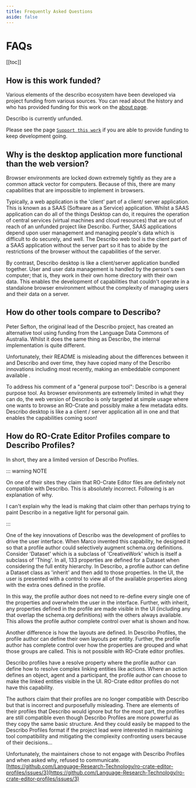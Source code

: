 ```yaml
---
title: Frequently Asked Questions
aside: false
---
```


# FAQs

[[toc]]

## How is this work funded?

Various elements of the describo ecosystem have been developed via project funding from various
sources. You can read about the history and who has provided funding for this work on the
[about page](/about).

<div class="flex flex-row space-x-4 justify-center bg-slate-100 p-4 text-slate-800 rounded-lg my-4 text-lg">
    <div>
        <i class="fa-solid fa-circle-info text-red-600 fa-2x"></i>
    </div>
    <div>
        Describo is currently unfunded.
    </div>
</div>

Please see the page [`Support this work`](/support) if you are able to provide funding to keep
development going.

## Why is the desktop application more functional than the web version?

Browser environments are locked down extremely tightly as they are a common attack vector for
computers. Because of this, there are many capabilities that are impossible to implement in
browsers.

Typically, a web application is the 'client' part of a client/ server application. This is known as
a SAAS (Software as a Service) application. Whilst a SAAS application can do all of the things
Desktop can do, it requires the operation of central services (virtual machines and cloud resources)
that are out of reach of an unfunded project like Describo. Further, SAAS applications depend upon
user management and managing people's data which is difficult to do securely, and well. The Describo
web tool is the client part of a SAAS application without the server part so it has to abide by the
restrictions of the browser without the capabilities of the server.

By contrast, Describo desktop is like a client/server application bundled together. User and user
data management is handled by the person's own computer; that is, they work in their own home
directory with their own data. This enables the development of capabilities that couldn't operate in
a standalone browser environment without the complexity of managing users and their data on a
server.

## How do other tools compare to Describo?

Peter Sefton, the original lead of the Describo project, has created an alternative tool using
funding from the Language Data Commons of Australia. Whilst it does the same thing as Describo, the
internal implementation is quite different.

Unfortunately, their README is misleading about the differences between it and Describo and over
time, they have copied many of the Describo innovations including most recently, making an
embeddable component available .

To address his comment of a "general purpose tool": Describo is a general purpose tool. As browser
environments are extremely limited in what they can do, the web version of Describo is only targeted
at simple usage where one wants to browse an RO-Crate and possibly make a few metadata edits.
Describo desktop is like a a client / server application all in one and that enables the
capabilities coming soon!

## How do RO-Crate Editor Profiles compare to Describo Profiles?

In short, they are a limited version of Describo Profiles.

::: warning NOTE

On one of their sites they claim that RO-Crate Editor files are definitely not compatible with
Describo. This is absolutely incorrect. Following is an explanation of why.

I can't explain why the lead is making that claim other than perhaps trying to paint Describo in a
negative light for personal gain.

:::

One of the key innovations of Describo was the development of profiles to drive the user interface.
When Marco invented this capability, he designed it so that a profile author could selectively
augment schema.org definitions. Consider 'Dataset' which is a subclass of 'CreativeWork' which is
itself a subclass of 'Thing'. In all, 133 properties are defined for a Dataset when considering the
full entity hierarchy. In Describo, a profile author can define a Dataset class as 'inherit' and
then add to those properties. In the UI, the user is presented with a control to view all of the
available properties along with the extra ones defined in the profile.

In this way, the profile author does not need to re-define every single one of the properties and
overwhelm the user in the interface. Further, with inherit, any properties defined in the profile
are made visible in the UI (including any that overlap the schema.org definitions) with the others
always available. This allows the profile author complete control over what is shown and how.

Another difference is how the layouts are defined. In Describo Profiles, the profile author can
define their own layouts per entity. Further, the profile author has complete control over how the
properties are grouped and what those groups are called. This is not possible with RO-Crate editor
profiles.

Describo profiles have a resolve property where the profile author can define how to resolve complex
linking entities like actions. Where an action defines an object, agent and a participant, the
profile author can choose to make the linked entities visible in the UI. RO-Crate editor profiles do
not have this capability.

The authors claim that their profiles are no longer compatible with Describo but that is incorrect
and purposefully misleading. There are elements of their profiles that Describo would ignore but for
the most part, the profiles are still compatible even though Describo Profiles are more powerful as
they copy the same basic structure. And they could easily be mapped to the Describo Profiles format
if the project lead were interested in maintaining tool compatibility and mitigating the complexity
confronting users because of their decisions...

Unfortunately, the maintainers chose to not engage with Describo Profiles and when asked why,
refused to communicate.
[https://github.com/Language-Research-Technology/ro-crate-editor-profiles/issues/3](https://github.com/Language-Research-Technology/ro-crate-editor-profiles/issues/3)
